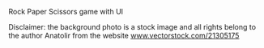 Rock Paper Scissors game with UI

Disclaimer: the background photo is a stock image and all rights belong to the author Anatolir from the website www.vectorstock.com/21305175
